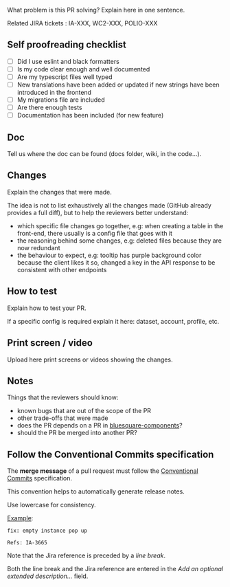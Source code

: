 What problem is this PR solving? Explain here in one sentence.

Related JIRA tickets : IA-XXX, WC2-XXX, POLIO-XXX

## Self proofreading checklist

- [ ] Did I use eslint and black formatters
- [ ] Is my code clear enough and well documented
- [ ] Are my typescript files well typed
- [ ] New translations have been added or updated if new strings have been introduced in the frontend
- [ ] My migrations file are included
- [ ] Are there enough tests
- [ ] Documentation has been included (for new feature)

## Doc

Tell us where the doc can be found (docs folder, wiki, in the code...).

## Changes

Explain the changes that were made.

The idea is not to list exhaustively all the changes made (GitHub already provides a full diff), but to help the reviewers better understand:

- which specific file changes go together, e.g: when creating a table in the front-end, there usually is a config file that goes with it
- the reasoning behind some changes, e.g: deleted files because they are now redundant
- the behaviour to expect, e.g: tooltip has purple background color because the client likes it so, changed a key in the API response to be consistent with other endpoints

## How to test

Explain how to test your PR.

If a specific config is required explain it here: dataset, account, profile, etc.

## Print screen / video

Upload here print screens or videos showing the changes.

## Notes

Things that the reviewers should know:

- known bugs that are out of the scope of the PR
- other trade-offs that were made
- does the PR depends on a PR in [bluesquare-components](https://github.com/BLSQ/bluesquare-components)?
- should the PR be merged into another PR?

## Follow the Conventional Commits specification

The **merge message** of a pull request must follow the [Conventional Commits](https://www.conventionalcommits.org/en/v1.0.0/) specification.

This convention helps to automatically generate release notes.

Use lowercase for consistency.

[Example](https://github.com/BLSQ/iaso/commit/8b8d7d3064138c1e57878f17b4eb922516ab0112):

```
fix: empty instance pop up

Refs: IA-3665
```

Note that the Jira reference is preceded by a _line break_.

Both the line break and the Jira reference are entered in the _Add an optional extended description…_ field.
